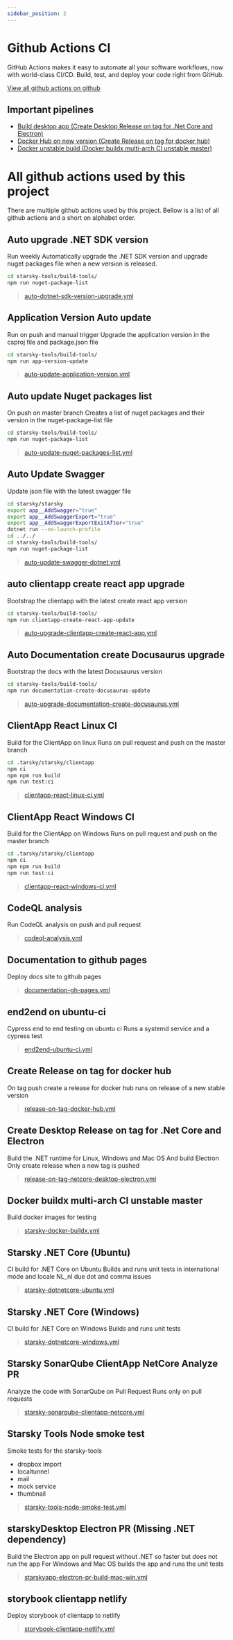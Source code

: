 ```yaml
---
sidebar_position: 2
---
```


# Github Actions CI

GitHub Actions makes it easy to automate all your software workflows, now with world-class CI/CD.
Build, test, and deploy your code right from GitHub.

[View all github actions on github](https://github.com/qdraw/starsky/tree/master/.github/workflows)

## Important pipelines

- [Build desktop app (Create Desktop Release on tag for .Net Core and Electron)](#create-desktop-release-on-tag-for-net-core-and-electron)
- [Docker Hub on new version (Create Release on tag for docker hub)](#create-release-on-tag-for-docker-hub)
- [Docker unstable build (Docker buildx multi-arch CI unstable master)](#docker-buildx-multi-arch-ci-unstable-master)

# All github actions used by this project

There are multiple github actions used by this project. Bellow is a list of all github actions and a short on alphabet order.

## Auto upgrade .NET SDK version
Run weekly
Automatically upgrade the .NET SDK version and upgrade nuget packages file when a new version is released.

```bash
cd starsky-tools/build-tools/
npm run nuget-package-list
```

> [auto-dotnet-sdk-version-upgrade.yml](https://github.com/qdraw/starsky/actions/workflows/auto-dotnet-sdk-version-upgrade.yml) 
 
## Application Version Auto update 
Run on push and manual trigger
Upgrade the application version in the csproj file and package.json file

```bash
cd starsky-tools/build-tools/
npm run app-version-update
```

> [auto-update-application-version.yml](https://github.com/qdraw/starsky/actions/workflows/auto-update-application-version.yml)

## Auto update Nuget packages list
On push on master branch
Creates a list of nuget packages and their version in the nuget-package-list file

```bash
cd starsky-tools/build-tools/
npm run nuget-package-list
```

> [auto-update-nuget-packages-list.yml](https://github.com/qdraw/starsky/actions/workflows/auto-update-nuget-packages-list.yml)

## Auto Update Swagger

Update json file with the latest swagger file

```bash
cd starsky/starsky
export app__AddSwagger="true"
export app__AddSwaggerExport="true"
export app__AddSwaggerExportExitAfter="true"
dotnet run --no-launch-profile
cd ../../
cd starsky-tools/build-tools/
npm run nuget-package-list
```

> [auto-update-swagger-dotnet.yml](https://github.com/qdraw/starsky/actions/workflows/auto-update-swagger-dotnet.yml)

## auto clientapp create react app upgrade
Bootstrap the clientapp with the latest create react app version

```bash
cd starsky-tools/build-tools/
npm run clientapp-create-react-app-update
```

> [auto-upgrade-clientapp-create-react-app.yml](https://github.com/qdraw/starsky/actions/workflows/auto-upgrade-clientapp-create-react-app.yml)

## Auto Documentation create Docusaurus upgrade
Bootstrap the docs with the latest Docusaurus version

```bash
cd starsky-tools/build-tools/
npm run documentation-create-docusaurus-update
```

> [auto-upgrade-documentation-create-docusaurus.yml](https://github.com/qdraw/starsky/actions/workflows/auto-upgrade-documentation-create-docusaurus.yml)

## ClientApp React Linux CI
Build for the ClientApp on linux
Runs on pull request and push on the master branch

```bash
cd .tarsky/starsky/clientapp
npm ci
npm npm run build
npm run test:ci
```

> [clientapp-react-linux-ci.yml](https://github.com/qdraw/starsky/actions/workflows/clientapp-react-linux-ci.yml)

## ClientApp React Windows CI
Build for the ClientApp on Windows
Runs on pull request and push on the master branch

```bash
cd .tarsky/starsky/clientapp
npm ci
npm npm run build
npm run test:ci
```

> [clientapp-react-windows-ci.yml](https://github.com/qdraw/starsky/actions/workflows/clientapp-react-windows-ci.yml)

## CodeQL analysis
Run CodeQL analysis on push and pull request

> [codeql-analysis.yml](https://github.com/qdraw/starsky/actions/workflows/codeql-analysis.yml)

## Documentation to github pages
Deploy docs site to github pages

> [documentation-gh-pages.yml](https://github.com/qdraw/starsky/actions/workflows/documentation-gh-pages.yml)

## end2end on ubuntu-ci
Cypress end to end testing on ubuntu ci
Runs a systemd service and a cypress test

> [end2end-ubuntu-ci.yml](https://github.com/qdraw/starsky/actions/workflows/end2end-ubuntu-ci.yml)

## Create Release on tag for docker hub
On tag push create a release for docker hub
runs on release of a new stable version

> [release-on-tag-docker-hub.yml](https://github.com/qdraw/starsky/actions/workflows/release-on-tag-docker-hub.yml)

## Create Desktop Release on tag for .Net Core and Electron
Build the .NET runtime for Linux, Windows and Mac OS
And build Electron
Only create release when a new tag is pushed

> [release-on-tag-netcore-desktop-electron.yml](https://github.com/qdraw/starsky/actions/workflows/release-on-tag-netcore-desktop-electron.yml)

## Docker buildx multi-arch CI unstable master
Build docker images for testing

> [starsky-docker-buildx.yml](https://github.com/qdraw/starsky/actions/workflows/starsky-docker-buildx.yml)

## Starsky .NET Core (Ubuntu)
CI build for .NET Core on Ubuntu
Builds and runs unit tests in international mode and locale NL_nl due dot and comma issues

> [starsky-dotnetcore-ubuntu.yml](https://github.com/qdraw/starsky/actions/workflows/starsky-dotnetcore-ubuntu.yml)

## Starsky .NET Core (Windows)
CI build for .NET Core on Windows
Builds and runs unit tests

> [starsky-dotnetcore-windows.yml](https://github.com/qdraw/starsky/actions/workflows/starsky-dotnetcore-windows.yml)

## Starsky SonarQube ClientApp NetCore Analyze PR
Analyze the code with SonarQube on Pull Request
Runs only on pull requests

> [starsky-sonarqube-clientapp-netcore.yml](https://github.com/qdraw/starsky/actions/workflows/starsky-sonarqube-clientapp-netcore.yml)

## Starsky Tools Node smoke test
Smoke tests for the starsky-tools
- dropbox import
- localtunnel
- mail
- mock service
- thumbnail

> [starsky-tools-node-smoke-test.yml](https://github.com/qdraw/starsky/actions/workflows/starsky-tools-node-smoke-test.yml)

## starskyDesktop Electron PR (Missing .NET dependency)

Build the Electron app on pull request without .NET so faster but does not run the app
For Windows and Mac OS builds the app and runs the unit tests

> [starskyapp-electron-pr-build-mac-win.yml](https://github.com/qdraw/starsky/actions/workflows/starskyapp-electron-pr-build-mac-win.yml)

## storybook clientapp netlify

Deploy storybook of clientapp to netlify

> [storybook-clientapp-netlify.yml](https://github.com/qdraw/starsky/actions/workflows/storybook-clientapp-netlify.yml)
